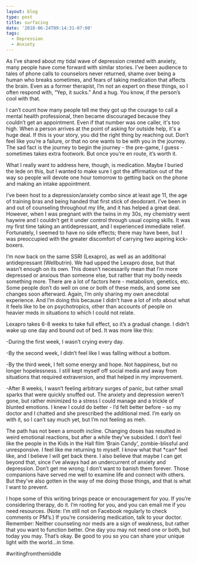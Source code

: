 ```yaml
---
layout: blog
type: post
title: surfacing
date: '2018-06-24T09:14:31-07:00'
tags:
  - Depression
  - Anxiety
---
```

As I’ve shared about my tidal wave of depression crested with anxiety, many people have come forward with similar stories. I’ve been audience to tales of phone calls to counselors never returned, shame over being a human who breaks sometimes, and fears of taking medication that affects the brain. Even as a former therapist, I’m not an expert on these things, so I often respond with, “Yep, it sucks.” And a hug. You know, if the person’s cool with that.

I can’t count how many people tell me they got up the courage to call a mental health professional, then became discouraged because they couldn’t get an appointment. Even if that number was one caller, it's too high. When a person arrives at the point of asking for outside help, it's a huge deal. If this is your story, you did the right thing by reaching out. Don’t feel like you’re a failure, or that no one wants to be with you in the journey. The sad fact is the journey to begin the journey - the pre-game, I guess - sometimes takes extra footwork. But once you’re en route, it’s worth it.

What I really want to address here, though, is medication. Maybe I buried the lede on this, but I wanted to make sure I got the affirmation out of the way so people will devote one hour tomorrow to getting back on the phone and making an intake appointment.

I’ve been host to a depression/anxiety combo since at least age 11, the age of training bras and being handed that first stick of deodorant. I’ve been in and out of counseling throughout my life, and it has helped a great deal. However, when I was pregnant with the twins in my 30s, my chemistry went haywire and I couldn’t get it under control through usual coping skills. It was my first time taking an antidepressant, and I experienced immediate relief. Fortunately, I seemed to have no side effects; there may have been, but I was preoccupied with the greater discomfort of carrying two aspiring kick-boxers.

I’m now back on the same SSRI (Lexapro), as well as an additional antidepressant (Wellbutrin). We had upped the Lexapro dose, but that wasn’t enough on its own. This doesn’t necessarily mean that I’m more depressed or anxious than someone else, but rather that my body needs something more. There are a lot of factors here - metabolism, genetics, etc. Some people don’t do well on one or both of these meds, and some see changes soon afterward. Again, I’m only sharing my own anecdotal experience. And I’m doing this because I didn’t have a lot of info about what it feels like to be on psychotropics, other than accounts of people on heavier meds in situations to which I could not relate.

Lexapro takes 6-8 weeks to take full effect, so it’s a gradual change. I didn’t wake up one day and bound out of bed. It was more like this:

\-During the first week, I wasn’t crying every day.

\-By the second week, I didn’t feel like I was falling without a bottom.

\-By the third week, I felt some energy and hope. Not happiness, but no longer hopelessness. I still kept myself off social media and away from situations that required extraversion, and that helped in my improvement.

\-After 8 weeks, I wasn’t feeling arbitrary surges of panic, but rather small sparks that were quickly snuffed out. The anxiety and depression weren’t gone, but rather minimized to a stress I could manage and a trickle of blunted emotions. I knew I could do better - I’d felt better before - so my doctor and I chatted and she prescribed the additional med. I’m early on with it, so I can’t say much yet, but I’m not feeling as meh.

The path has not been a smooth incline. Changing doses has resulted in weird emotional reactions, but after a while they've subsided. I don’t feel like the people in the Kids in the Hall film ‘Brain Candy’, zombie-blissful and unresponsive. I feel like me returning to myself. I know what that \*can\* feel like, and I believe I will get back there. I also believe that maybe I can get beyond that, since I’ve always had an undercurrent of anxiety and depression. Don’t get me wrong; I don’t want to banish them forever. Those companions have served me well to examine life and connect with others. But they’ve also gotten in the way of me doing those things, and that is what I want to prevent.

I hope some of this writing brings peace or encouragement for you. If you’re considering therapy, do it. I’m rooting for you, and you can email me if you need resources. (Note: I’m still not on Facebook regularly to check comments or PM’s.) If you’re considering medication, talk to your doctor. Remember: Neither counseling nor meds are a sign of weakness, but rather that you want to function better. One day you may not need one or both, but today you may. That’s okay. Be good to you so you can share your unique light with the world…in time.

\#writingfromthemiddle
